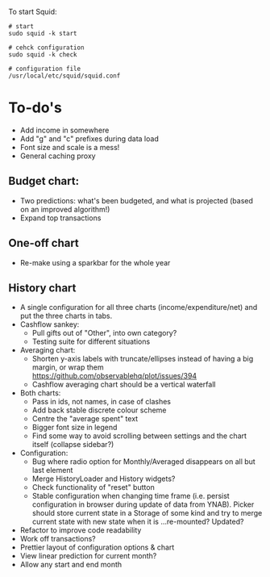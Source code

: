 
To start Squid:

```shell
# start
sudo squid -k start

# cehck configuration
sudo squid -k check

# configuration file
/usr/local/etc/squid/squid.conf
```

# To-do's

- Add income in somewhere
- Add "g" and "c" prefixes during data load
- Font size and scale is a mess!
- General caching proxy

## Budget chart:

- Two predictions: what's been budgeted, and what is projected (based on an improved algorithm!)
- Expand top transactions

## One-off chart

- Re-make using a sparkbar for the whole year

## History chart

- A single configuration for all three charts (income/expenditure/net) and put the three charts in tabs.
- Cashflow sankey:
  - Pull gifts out of "Other", into own category?
  - Testing suite for different situations
- Averaging chart:
  - Shorten y-axis labels with truncate/ellipses instead of having a big margin, or wrap them
    https://github.com/observablehq/plot/issues/394
  - Cashflow averaging chart should be a vertical waterfall
- Both charts:
  - Pass in ids, not names, in case of clashes
  - Add back stable discrete colour scheme
  - Centre the "average spent" text
  - Bigger font size in legend
  - Find some way to avoid scrolling between settings and the chart itself (collapse sidebar?)
- Configuration:
  - Bug where radio option for Monthly/Averaged disappears on all but last element
  - Merge HistoryLoader and History widgets?
  - Check functionality of "reset" button
  - Stable configuration when changing time frame (i.e. persist configuration in browser during update of data from YNAB). Picker should store current state in a Storage of some kind and try to merge current state with new state when it is ...re-mounted? Updated?
- Refactor to improve code readability
- Work off transactions?
- Prettier layout of configuration options & chart
- View linear prediction for current month?
- Allow any start and end month
